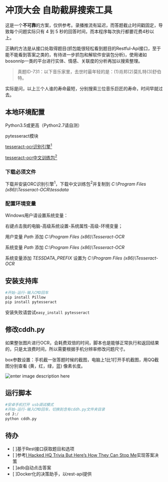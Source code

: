 # 冲顶大会 自助截屏搜索工具
这是一个**不可靠**的方案，仅供参考。录播推流有延迟，而答题截止时间戳固定，导致每个问题实际只有 4 到 5 秒的回答时间，而本程序每次执行都要花费4秒以上。

正确的方法是从接口处取得题目(抓包能很轻松看到题目的Restful-Api接口，至于能不能看到答案之类的，有待进一步抓包和解软件安装包分析)，使用诸如bosonnlp一类的平台进行实体、情感、关联度的分析再加以搜索整理。

> 真题ID-731：以下音乐家里，去世时最年轻的是：(1)肖邦(2)莫扎特(3)舒伯特。

实际是问，以上三个人谁的寿命最短，分别搜索三位音乐巨匠的寿命，时间早就过去。


## 本地环境配置
Python3.5或更高（Python2.7请自测）

pytesseract模块

[tesseract-ocr识别引擎<sup>1</sup>](http://digi.bib.uni-mannheim.de/tesseract/tesseract-ocr-setup-4.00.00dev.exe)

[tesseract-ocr中文训练包<sup>2</sup>](https://raw.githubusercontent.com/tesseract-ocr/tessdata/4.00/chi_sim.traineddata)

### 下载必须文件

下载并安装ORC识别引擎<sup>1</sup>，下载中文训练包<sup>2</sup>并复制到 *C:\Program Files (x86)\Tesseract-OCR\tessdata*

### 配置环境变量

Windows用户请设置系统变量：

右键点击我的电脑-高级系统设置-系统属性-高级-环境变量；

用户变量 *Path* 添加 *C:\Program Files (x86)\Tesseract-OCR*

系统变量 *Path* 添加 *C:\Program Files (x86)\Tesseract-OCR*

系统变量添加 *TESSDATA_PREFIX* 设置为 *C:\Program Files (x86)\Tesseract-OCR* 

## 安装支持库

``` python
#开始-运行-输入CMD回车
pip install Pillow
pip install pytesseract
```

安装失败请尝试`easy_install pytesseract`

## 修改cddh.py

如果整张图片进行OCR，会耗费双倍的时间，脚本也是能够正常执行和返回结果的，只是太浪费时间，所以需要根据手机分辨率修改问题尺寸。

box参数设置：手机截一张答题时候的截图，电脑上1比1打开手机截图，用QQ截图分别查看 (黄，红，绿，蓝) 像素长度。


![enter image description here](https://raw.githubusercontent.com/se4/cddh/master/1.jpg)



## 运行脚本

``` python
#安卓手机打开 usb调试模式
#开始-运行-输入CMD回车，切换到含有cddh.py文件夹目录
cd J:/
python cddh.py
```

## 待办
- [ ]基于Rest接口获取题目和选项
- [ ]参考[I Hacked HQ Trivia But Here’s How They Can Stop Me](https://hackernoon.com/i-hacked-hq-trivia-but-heres-how-they-can-stop-me-68750ed16365)实现答案决策
- [ ]adb自动点击答案
- [ ]Docker化的决策助手，以rest-api提供
